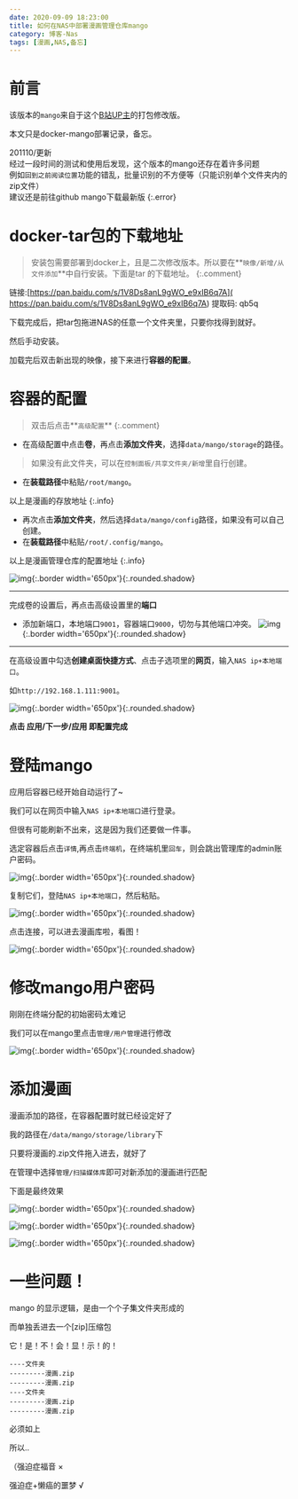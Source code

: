 ```yaml
---
date: 2020-09-09 18:23:00
title: 如何在NAS中部署漫画管理仓库mango
category: 博客-Nas
tags: [漫画,NAS,备忘]
---
```

# 前言
该版本的`mango`来自于这个[B站UP主](https://www.bilibili.com/video/BV1zQ4y1P7dn)的打包修改版。

本文只是docker-mango部署记录，备忘。

201110/更新  
经过一段时间的测试和使用后发现，这个版本的mango还存在着许多问题  
例如`回到之前阅读位置`功能的错乱，批量识别的不方便等（只能识别单个文件夹内的zip文件）  
建议还是前往github mango下载最新版
{:.error}

<!--more-->

# docker-tar包的下载地址
> 安装包需要部署到docker上，且是二次修改版本。所以要在**`映像/新增/从文件添加`**中自行安装。下面是tar 的下载地址。
{:.comment} 

链接:[https://pan.baidu.com/s/1V8Ds8anL9gWO_e9xIB6q7A]( https://pan.baidu.com/s/1V8Ds8anL9gWO_e9xIB6q7A)  提取码: qb5q

下载完成后，把tar包拖进NAS的任意一个文件夹里，只要你找得到就好。

然后手动安装。

加载完后双击新出现的映像，接下来进行**容器的配置**。
# 容器的配置
> 双击后点击**`高级配置`**
{:.comment} 

 - 在高级配置中点击**卷**，再点击**添加文件夹**，选择`data/mango/storage`的路径。
 
> 如果没有此文件夹，可以在`控制面板/共享文件夹/新增`里自行创建。

 - 在**装载路径**中粘贴`/root/mango`。
 
 以上是漫画的存放地址
 {:.info}

 - 再次点击**添加文件夹**，然后选择`data/mango/config`路径，如果没有可以自己创建。
 - 在**装载路径**中粘贴`/root/.config/mango`。
 
以上是漫画管理仓库的配置地址
 {:.info}

![img](http://pic.yupoo.com/erowz/23f5973a/fa5dd4e0.jpg){:.border width='650px'}{:.rounded.shadow}

----

完成卷的设置后，再点击高级设置里的**端口**

 - 添加新端口，本地端口`9001`，容器端口`9000`，切勿与其他端口冲突。
![img](http://pic.yupoo.com/erowz/15fc1eea/bb1f87e8.jpg){:.border width='650px'}{:.rounded.shadow}

----

在高级设置中勾选**创建桌面快捷方式**、点击子选项里的**网页**，输入`NAS ip+本地端口`。

如`http://192.168.1.111:9001`。

![img](http://pic.yupoo.com/erowz/5aed1048/a2827b16.jpg){:.border width='650px'}{:.rounded.shadow}

**点击 应用/下一步/应用 即配置完成**

# 登陆mango
应用后容器已经开始自动运行了~

我们可以在网页中输入`NAS ip+本地端口`进行登录。

但很有可能刷新不出来，这是因为我们还要做一件事。

选定容器后点击`详情`,再点击`终端机`，在终端机里`回车`，则会跳出管理库的admin账户密码。

![img](http://pic.yupoo.com/erowz/705cc1ac/dbef80b7.jpg){:.border width='650px'}{:.rounded.shadow}

复制它们，登陆`NAS ip+本地端口`，然后粘贴。

![img](http://pic.yupoo.com/erowz/3bd0c9eb/c8307dfa.jpg){:.border width='650px'}{:.rounded.shadow}

点击连接，可以进去漫画库啦，看图！

![img](http://pic.yupoo.com/erowz/fcaed1c2/e3a782dd.jpg){:.border width='650px'}{:.rounded.shadow}

# 修改mango用户密码
刚刚在终端分配的初始密码太难记

我们可以在mango里点击`管理/用户管理`进行修改

![img](http://pic.yupoo.com/erowz/2a493083/a3bbb1de.jpg){:.border width='650px'}{:.rounded.shadow}

# 添加漫画
漫画添加的路径，在容器配置时就已经设定好了

我的路径在`/data/mango/storage/library`下

只要将漫画的.zip文件拖入进去，就好了

在管理中选择`管理/扫描媒体库`即可对新添加的漫画进行匹配

下面是最终效果

![img](http://pic.yupoo.com/erowz/cd4e4c5d/04211f9d.jpg){:.border width='650px'}{:.rounded.shadow}

![img](http://pic.yupoo.com/erowz/2aa7e4eb/ee1ad9f3.jpg){:.border width='650px'}{:.rounded.shadow}

![img](http://pic.yupoo.com/erowz/668b695d/0c4f3ddb.jpg){:.border width='650px'}{:.rounded.shadow}

# 一些问题！
mango 的显示逻辑，是由一个个子集文件夹形成的

而单独丢进去一个[zip]压缩包

它！是！不！会！显！示！的！

```
----文件夹  
---------漫画.zip  
---------漫画.zip  
----文件夹  
---------漫画.zip  
---------漫画.zip  
```

必须如上

所以..

（强迫症福音 ×

强迫症+懒癌的噩梦 √

